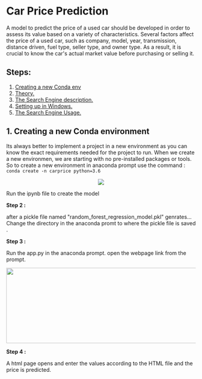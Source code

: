 # Car Price Prediction

A model to predict the price of a used car should be developed in order to assess its value based on a variety of characteristics. Several factors affect the price of a used car, such as company, model, year, transmission, distance driven, fuel type, seller type, and owner type. As a result, it is crucial to know the car's actual market value before purchasing or selling it.

## Steps:

1. [ Creating a new Conda env ](#step1)
2. [ Theory. ](#theory)
3. [The Search Engine description.](#sengine)
4. [ Setting up in Windows. ](#winsetup)
5. [The Search Engine Usage.](#usage)

<a name="step1"></a>

## 1. Creating a new Conda environment

Its always better to implement a project in a new environment as you can know the exact requirements needed for the project to run. When we create a new environmen, we are starting with no pre-installed packages or tools. So to create a new environment in anaconda prompt use the command : `conda create -n carprice python=3.6`

<p align="center">
<img src="https://github.com/iyashk/Car-Price-Prediction/blob/main/images/Step_1.png?raw=true" />
</p>

Run the ipynb file to create the model

**Step 2 :**

after a pickle file named "random_forest_regression_model.pkl" genrates... Change the directory in the anaconda promt to where the pickle file is saved .

**Step 3 :**

Run the app.py in the anaconda prompt. open the webpage link from the prompt.

<p align="center">
<img src="https://github.com/iyashk/Car-Price-Prediction/blob/main/images/IMAGE.png?raw=true" width="525" height="200" />
</p>

**Step 4 :**

A html page opens and enter the values according to the HTML file and the price is predicted.
